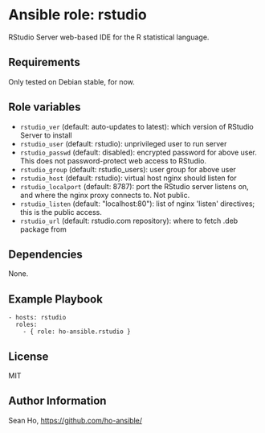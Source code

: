 # Ansible role: rstudio
RStudio Server web-based IDE for
the R statistical language.

## Requirements
Only tested on Debian stable, for now.

## Role variables
+ `rstudio_ver` (default: auto-updates to latest): which version of 
  RStudio Server to install
+ `rstudio_user` (default: rstudio): unprivileged user to run server
+ `rstudio_passwd` (default: disabled): encrypted password for above user.
  This does not password-protect web access to RStudio.
+ `rstudio_group` (default: rstudio_users): user group for above user
+ `rstudio_host` (default: rstudio): virtual host nginx should listen for
+ `rstudio_localport` (default: 8787): port the RStudio server listens on,
  and where the nginx proxy connects to.  Not public.
+ `rstudio_listen` (default: "localhost:80"): list of nginx 'listen'
  directives; this is the public access.
+ `rstudio_url` (default: rstudio.com repository): where to fetch 
  .deb package from

## Dependencies
None.

## Example Playbook

```
- hosts: rstudio
  roles:
    - { role: ho-ansible.rstudio }
```

## License
MIT

## Author Information
Sean Ho, https://github.com/ho-ansible/
